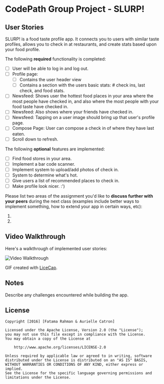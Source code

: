# CodePath Group Project - SLURP!

## User Stories
SLURP! is a food taste profile app. It connects you to users with similar taste profiles, allows you to check in at restaurants, and create stats based upon your food profile. 

The following **required** functionality is completed:

- [ ] User will be able to log in and log out.
- [ ] Profile page:
   - [ ] Contains the user header view
   - [ ] Contains a section with the users basic stats: # check ins, last check, and food stats.
- [ ] Newsfeed: Shows user the hottest food places in your area where the most people have checked in, and also where the most people with your food taste have checked in. 
- [ ] Newsfeed: Also shows where your friends have checked in. 
- [ ] Newsfeed: Tapping on a user image should bring up that user's profile page.
- [ ] Compose Page: User can compose a check in of where they have last eaten.
- [ ] Scroll down to refresh. 

The following **optional** features are implemented:

- [ ] Find food stores in your area.
- [ ] Implement a bar code scanner. 
- [ ] Implement system to upload/add photos of check in. 
- [ ] System to determine what's hot. 
- [ ] Give users a list of recommended places to check in. 
- [ ] Make profile look nicer. :')

Please list two areas of the assignment you'd like to **discuss further with your peers** during the next class (examples include better ways to implement something, how to extend your app in certain ways, etc):

1. 
2. 

## Video Walkthrough 

Here's a walkthrough of implemented user stories:

<img src='http://i.imgur.com/link/to/your/gif/file.gif' title='Video Walkthrough' width='' alt='Video Walkthrough' />

GIF created with [LiceCap](http://www.cockos.com/licecap/).

## Notes

Describe any challenges encountered while building the app.

## License

    Copyright [2016] [Fatama Rahman & Aurielle Catron]

    Licensed under the Apache License, Version 2.0 (the "License");
    you may not use this file except in compliance with the License.
    You may obtain a copy of the License at

        http://www.apache.org/licenses/LICENSE-2.0

    Unless required by applicable law or agreed to in writing, software
    distributed under the License is distributed on an "AS IS" BASIS,
    WITHOUT WARRANTIES OR CONDITIONS OF ANY KIND, either express or implied.
    See the License for the specific language governing permissions and
    limitations under the License.
